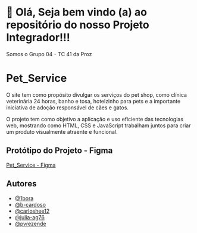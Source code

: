 # 👋 Olá, Seja bem vindo (a) ao repositório do nosso Projeto Integrador!!! 

Somos o Grupo 04 - TC 41 da Proz


# Pet_Service

O site tem como propósito divulgar os serviços do pet shop, como clínica veterinária 24 horas, banho e tosa, hotelzinho para pets e a importante iniciativa de adoção responsável de cães e gatos. 

O projeto tem como objetivo a aplicação e uso eficiente das tecnologias web, mostrando como HTML, CSS e JavaScript trabalham juntos para criar um produto visualmente atraente e funcional.

## Protótipo do Projeto - Figma
[Pet_Service - Figma](https://www.figma.com/design/dEdVVw8FIDffqoJ1Da2Cbk/Site-PetShop---PROZ-Equipe4?node-id=0-1&t=rZGD2fvU45GbX8Ig-1)


## Autores

- [@1bora](https://github.com/1bora)
- [@b-cardoso](https://github.com/b-cardoso)
- [@carloshee12](https://github.com/carloshee12)
- [@julia-ag76](https://github.com/julia-ag76)
- [@pvrezende](https://github.com/pvrezende)




